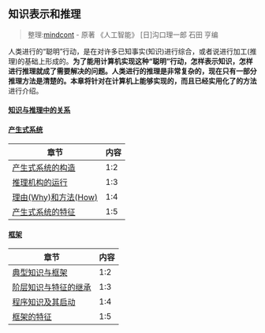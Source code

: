 ## 知识表示和推理

> 整理:[mindcont](https://github.com/mindcont) - 原著 《人工智能》 [日]沟口理一郎 石田 亨编

人类进行的“聪明”行动，是在对许多已知事实(知识)进行综合，或者说进行加工(推理)的基础上形成的。**为了能用计算机实现这种“聪明”行动，怎样表示知识，怎样进行推理就成了需要解决的问题。**人类进行的推理是非常复杂的，现在只有一部分推理方法是清楚的。本章将针对在计算机上能够实现的，而且已经**实用化了的方法**进行介绍。  

#### [知识与推理中的关系](Knowledge-Reasoning/index.html)
#### [产生式系统](Knowledge-Reasoning/ProductionSystem/index.html)
| 章节 | 内容 |
| -- | -- |
| [产生式系统的构造](ProductionSystem/产生式系统的构造.html)| 1:2 |
| [推理机构的运行](ProductionSystem/推理机构的运行.html) | 1:3 |
| [理由(Why)和方法(How)](ProductionSystem/理由和方法.html) | 1:4 |
| [产生式系统的特征](ProductionSystem/产生式系统的特征.html) | 1:5 |

#### [框架](Knowledge-Reasoning/Architecture/index.html)
| 章节 | 内容 |
| -- | -- |
| [典型知识与框架](Architecture/典型知识与框架.html)| 1:2 |
| [阶层知识与特征的继承](Architecture/阶层知识与特征的继承.html) | 1:3 |
| [程序知识及其启动](Architecture/程序知识及其启动.html) | 1:4 |
| [框架的特征](Architecture/框架的特征.html) | 1:5 |

